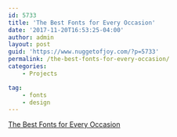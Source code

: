 ```yaml
---
id: 5733
title: 'The Best Fonts for Every Occasion'
date: '2017-11-20T16:53:25-04:00'
author: admin
layout: post
guid: 'https://www.nuggetofjoy.com/?p=5733'
permalink: /the-best-fonts-for-every-occasion/
categories:
    - Projects

tag:
    - fonts
    - design
---
```


[The Best Fonts for Every Occasion](https://www.indesignskills.com/inspiration/best-fonts/)

<iframe class="vide" data-secret="GLiSsIo5T5" frameborder="0" loading="lazy" marginheight="0" marginwidth="0" sandbox="allow-scripts" scrolling="no" security="restricted" src="https://www.indesignskills.com/inspiration/best-fonts/embed/#?secret=l1jDpKp0db#?secret=GLiSsIo5T5" style="position:absolute; visibility: hidden;" title="“The Best Fonts for Every Occasion” — InDesignSkills"></iframe>